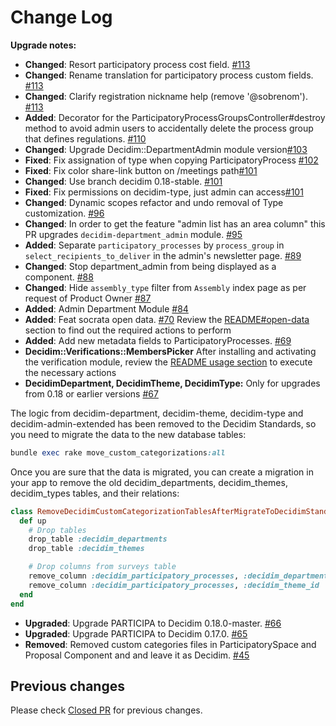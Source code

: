 # Change Log
**Upgrade notes:**


- **Changed**: Resort participatory process cost field. [#113](https://github.com/gencat/participa/pull/113)
- **Changed**: Rename translation for participatory process custom fields. [#113](https://github.com/gencat/participa/pull/113)
- **Changed**: Clarify registration nickname help (remove '@sobrenom'). [#113](https://github.com/gencat/participa/pull/113)
- **Added**: Decorator for the ParticipatoryProcessGroupsController#destroy method to avoid admin users to accidentally delete the process group that defines regulations. [#110](https://github.com/gencat/participa/pull/110)
- **Changed**: Upgrade Decidim::DepartmentAdmin module version[#103](https://github.com/gencat/participa/pull/103)
- **Fixed**: Fix assignation of type when copying ParticipatoryProcess [#102](https://github.com/gencat/participa/pull/102)
- **Fixed**: Fix color share-link button on /meetings path[#101](https://github.com/gencat/participa/pull/101)
- **Changed**: Use branch decidim 0.18-stable. [#101](https://github.com/gencat/participa/pull/101)
- **Fixed**: Fix permissions on decidim-type, just admin can access[#101](https://github.com/gencat/participa/pull/101)
- **Changed**: Dynamic scopes refactor and undo removal of Type customization. [#96](https://github.com/gencat/participa/pull/96)
- **Changed**: In order to get the feature "admin list has an area column" this PR upgrades `decidim-department_admin` module. [#95](https://github.com/gencat/participa/pull/95)
- **Added**: Separate `participatory_processes` by `process_group` in `select_recipients_to_deliver` in the admin's newsletter page. [#89](https://github.com/gencat/participa/pull/89)
- **Changed**: Stop department_admin from being displayed as a component. [#88](https://github.com/gencat/participa/pull/88)
- **Changed**: Hide `assembly_type` filter from `Assembly` index page as per request of Product Owner [#87](https://github.com/gencat/participa/pull/87)
- **Added**: Admin Department Module [#84](https://github.com/gencat/participa/pull/84)
- **Added**: Feat socrata open data. [#70](https://github.com/gencat/participa/pull/70)
Review the [README#open-data](https://github.com/gencat/participa/blob/master/README.md#open-data) section to find out the required actions to perform
- **Added**: Add new metadata fields to ParticipatoryProcesses. [#69](https://github.com/gencat/participa/pull/69)
- **Decidim::Verifications::MembersPicker** After installing and activating the verification module, review the [README usage section](https://github.com/gencat/decidim-verifications-members_picker/blob/0.0.2/README.md#usage) to execute the necessary actions
- **DecidimDepartment, DecidimTheme, DecidimType:** Only for upgrades from 0.18 or earlier versions [#67](https://github.com/gencat/participa/pull/67)

The logic from decidim-department, decidim-theme, decidim-type and decidim-admin-extended has been removed to the Decidim Standards, so you need to migrate the data to the new database tables:

```ruby
bundle exec rake move_custom_categorizations:all
```
Once you are sure that the data is migrated, you can create a migration in your app to remove the old decidim_departments, decidim_themes, decidim_types tables, and their relations:

```ruby
class RemoveDecidimCustomCategorizationTablesAfterMigrateToDecidimStandards < ActiveRecord::Migration[5.2]
  def up
    # Drop tables
    drop_table :decidim_departments
    drop_table :decidim_themes

    # Drop columns from surveys table
    remove_column :decidim_participatory_processes, :decidim_department_id
    remove_column :decidim_participatory_processes, :decidim_theme_id
  end
end
```
- **Upgraded**: Upgrade PARTICIPA to Decidim 0.18.0-master. [#66](https://github.com/gencat/participa/pull/66)
- **Upgraded**: Upgrade PARTICIPA to Decidim 0.17.0. [#65](https://github.com/gencat/participa/pull/65)
- **Removed**: Removed custom categories files in ParticipatorySpace and Proposal Component and and leave it as Decidim.  [\#45](https://github.com/gencat/participa/issues/45)

## Previous changes

Please check [Closed PR](https://github.com/gencat/participa/pulls?q=is%3Apr+is%3Aclosed) for previous changes.
